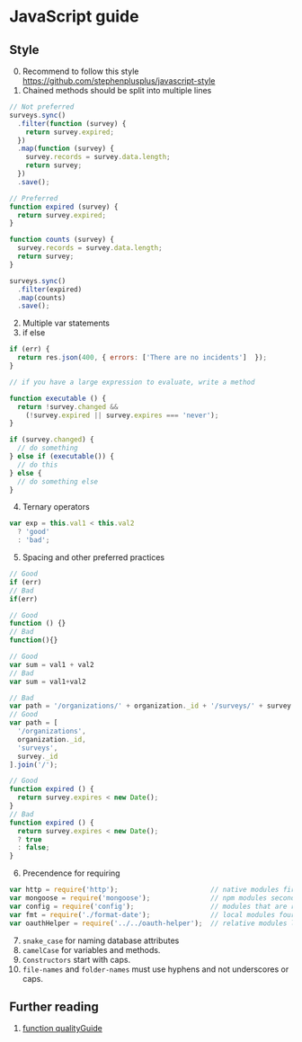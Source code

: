 # JavaScript guide

## Style

0. Recommend to follow this style https://github.com/stephenplusplus/javascript-style
1. Chained methods should be split into multiple lines

  ```js
  // Not preferred
  surveys.sync()
    .filter(function (survey) {
      return survey.expired;
    })
    .map(function (survey) {
      survey.records = survey.data.length;
      return survey;
    })
    .save();
  ```
  
  ```js
  // Preferred 
  function expired (survey) {
    return survey.expired;
  }
  
  function counts (survey) {
    survey.records = survey.data.length;
    return survey;
  }
  
  surveys.sync()
    .filter(expired)
    .map(counts)
    .save();
  ```
2. Multiple var statements 
3. if else

  ```js
  if (err) {
    return res.json(400, { errors: ['There are no incidents']  });
  }
  
  // if you have a large expression to evaluate, write a method
  
  function executable () {
    return !survey.changed && 
      (!survey.expired || survey.expires === 'never');
  }
  
  if (survey.changed) {
    // do something
  } else if (executable()) {
    // do this
  } else {
    // do something else
  }
  ```
4. Ternary operators

  ```js
  var exp = this.val1 < this.val2
    ? 'good'
    : 'bad';
  ```
5. Spacing and other preferred practices 

  ```js
  // Good
  if (err)  
  // Bad
  if(err)   
  
  // Good
  function () {}  
  // Bad
  function(){}    
  
  // Good
  var sum = val1 + val2     
  // Bad
  var sum = val1+val2       
  
  // Bad
  var path = '/organizations/' + organization._id + '/surveys/' + survey._id 
  // Good
  var path = [
    '/organizations',
    organization._id,
    'surveys',
    survey._id
  ].join('/');
  
  // Good
  function expired () {
    return survey.expires < new Date();
  }
  // Bad
  function expired () {
    return survey.expires < new Date();
    ? true
    : false;
  }
  ```
6. Precendence for requiring

  ```js
  var http = require('http');                       // native modules first
  var mongoose = require('mongoose');               // npm modules second
  var config = require('config');                   // modules that are required via NODE_PATH third
  var fmt = require('./format-date');               // local modules fourth
  var oauthHelper = require('../../oauth-helper');  // relative modules last
  ```
7. `snake_case` for naming database attributes
8. `camelCase` for variables and methods. 
9. `Constructors` start with caps.
10. `file-names` and `folder-names` must use hyphens and not underscores or caps.
  
## Further reading 

1. [function qualityGuide](https://github.com/bevacqua/js)
